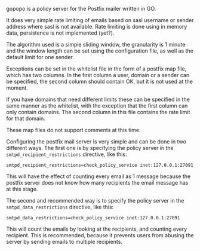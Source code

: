 gopopo is a policy server for the Postfix mailer written in GO.

It does very simple rate limiting of emails based on sasl username or
sender address where sasl is not available.
Rate limiting is done using in memory data, persistence is not implemented (yet?).

The algorithm used is a simple sliding window, the granularity is 1 minute and the
window length can be set using the configuration file, as well as the default limit
for one sender.

Exceptions can be set in the whitelist file in the form of a postfix map file, which
has two columns. In the first column a user, domain or a sender can be specified, the
second column should contain OK, but it is not used at the moment.

If you have domains that need different limits these can be specified in the same manner
as the whitelist, with the exception that the first column can only contain domains.
The second column in this file contains the rate limit for that domain.

These map files do not support comments at this time.

Configuring the postfix mail server is very simple and can be done in two different ways.
The first one is by specifying the policy server in the `smtpd_recipient_restrictions`
directive, like this:

`smtpd_recipient_restrictions=check_policy_service inet:127.0.0.1:27091`

This will have the effect of counting every email as 1 message because the postfix server
does not know how many recipients the email message has at this stage.

The second and recommended way is to specify the policy server in the `smtpd_data_restrictions`
directive, like this:

`smtpd_data_restrictions=check_policy_service inet:127.0.0.1:27091`

This will count the emails by looking at the recipients, and counting every recipient.
This is recommended, because it prevents users from abusing the server by sending emails to
multiple recipients.
